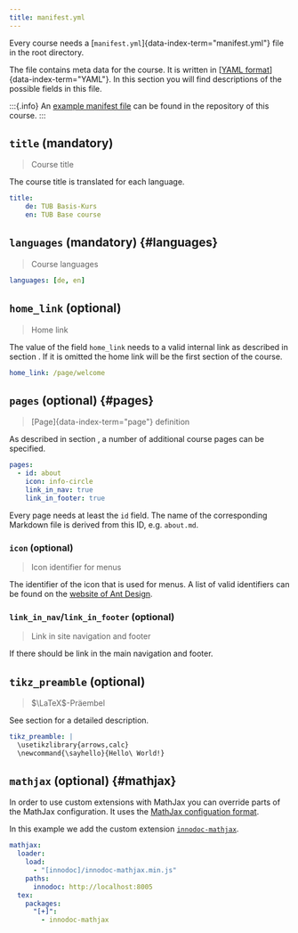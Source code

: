 ```yaml
---
title: manifest.yml
---
```


Every course needs a [`manifest.yml`]{data-index-term="manifest.yml"} file in
the root directory.

The file contains meta data for the course. It is written in
[[YAML format](http://yaml.org/)]{data-index-term="YAML"}. In this section you
will find descriptions of the possible fields in this file.

:::{.info}
An
[example manifest file](https://gitlab.tu-berlin.de/innodoc/tub_base/blob/master/manifest.yml)
can be found in the repository of this course.
:::

## `title` (mandatory)

> Course title

The course title is translated for each language.

```yaml
title:
    de: TUB Basis-Kurs
    en: TUB Base course
```

## `languages` (mandatory) {#languages}

> Course languages

```yaml
languages: [de, en]
```

## `home_link` (optional)

> Home link

The value of the field `home_link` needs to a valid internal link as described
in section [](/section/02-elements/04-links/01-internal). If it is omitted the
home link will be the first section of the course.

```yaml
home_link: /page/welcome
```

## `pages` (optional) {#pages}

> [Page]{data-index-term="page"} definition

As described in section [](/section/01-project/01-folders#pages), a number of
additional course pages can be specified.

```yaml
pages:
  - id: about
    icon: info-circle
    link_in_nav: true
    link_in_footer: true
```

Every page needs at least the `id` field. The name of the corresponding
Markdown file is derived from this ID, e.g. `about.md`.

### `icon` (optional)

> Icon identifier for menus

The identifier of the icon that is used for menus. A list of valid identifiers
can be found on the
[website of Ant Design](https://ant.design/components/icon/).

### `link_in_nav`/`link_in_footer` (optional)

> Link in site navigation and footer

If there should be link in the main navigation and footer.

## `tikz_preamble` (optional)

> $\LaTeX$-Präembel

See section [](/section/02-elements/07-media/01-pgf-tikz#tikz_preamble) for a
detailed description.

```yaml
tikz_preamble: |
  \usetikzlibrary{arrows,calc}
  \newcommand{\sayhello}{Hello\ World!}
```

## `mathjax` (optional) {#mathjax}

In order to use custom extensions with MathJax you can override parts of the
MathJax configuration. It uses the
[MathJax configuation format](https://docs.mathjax.org/en/latest/options/index.html).

In this example we add the custom extension
[`innodoc-mathjax`](/section/02-elements/06-formulas#innodoc-mathjax).

```yaml
mathjax:
  loader:
    load:
      - "[innodoc]/innodoc-mathjax.min.js"
    paths:
      innodoc: http://localhost:8005
  tex:
    packages:
      "[+]":
        - innodoc-mathjax
```
